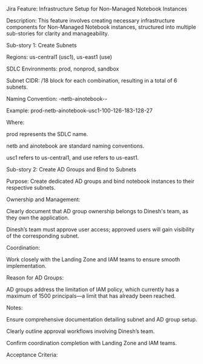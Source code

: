 Jira Feature: Infrastructure Setup for Non-Managed Notebook Instances

Description:
This feature involves creating necessary infrastructure components for Non-Managed Notebook instances, structured into multiple sub-stories for clarity and manageability.

Sub-story 1: Create Subnets

Regions: us-central1 (usc1), us-east1 (use)

SDLC Environments: prod, nonprod, sandbox

Subnet CIDR: /18 block for each combination, resulting in a total of 6 subnets.

Naming Convention: <sdlcname>-netb-ainotebook-<region>-<IP details>

Example: prod-netb-ainotebook-usc1-100-126-183-128-27

Where:

prod represents the SDLC name.

netb and ainotebook are standard naming conventions.

usc1 refers to us-central1, and use refers to us-east1.

Sub-story 2: Create AD Groups and Bind to Subnets

Purpose: Create dedicated AD groups and bind notebook instances to their respective subnets.

Ownership and Management:

Clearly document that AD group ownership belongs to Dinesh's team, as they own the application.

Dinesh’s team must approve user access; approved users will gain visibility of the corresponding subnet.

Coordination:

Work closely with the Landing Zone and IAM teams to ensure smooth implementation.

Reason for AD Groups:

AD groups address the limitation of IAM policy, which currently has a maximum of 1500 principals—a limit that has already been reached.

Notes:

Ensure comprehensive documentation detailing subnet and AD group setup.

Clearly outline approval workflows involving Dinesh’s team.

Confirm coordination completion with Landing Zone and IAM teams.

Acceptance Criteria:

